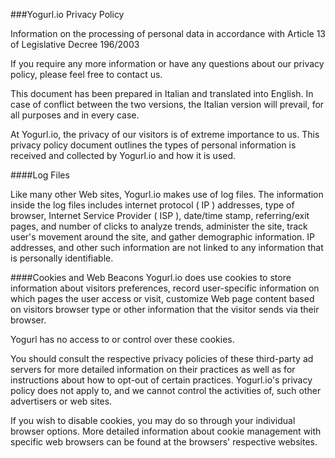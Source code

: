 ###Yogurl.io Privacy Policy

Information on the processing of personal data in accordance with Article 13 of Legislative Decree 196/2003

If you require any more information or have any questions about our privacy policy, please feel free to contact us.

This document has been prepared in Italian and translated into English. In case of conflict between the two versions, the Italian version will prevail, for all purposes and in every case. 

At Yogurl.io, the privacy of our visitors is of extreme importance to us. This privacy policy document outlines the types of personal information is received and collected by Yogurl.io and how it is used.

####Log Files

Like many other Web sites, Yogurl.io makes use of log files. The information inside the log files includes internet protocol ( IP ) addresses, type of browser, Internet Service Provider ( ISP ), date/time stamp, referring/exit pages, and number of clicks to analyze trends, administer the site, track user's movement around the site, and gather demographic information. IP addresses, and other such information are not linked to any information that is personally identifiable.

####Cookies and Web Beacons
Yogurl.io does use cookies to store information about visitors preferences, record user-specific information on which pages the user access or visit, customize Web page content based on visitors browser type or other information that the visitor sends via their browser.

Yogurl has no access to or control over these cookies.

You should consult the respective privacy policies of these third-party ad servers for more detailed information on their practices as well as for instructions about how to opt-out of certain practices. 
Yogurl.io's privacy policy does not apply to, and we cannot control the activities of, such other advertisers or web sites. 

If you wish to disable cookies, you may do so through your individual browser options. More detailed information about cookie management with specific web browsers can be found at the browsers' respective websites.
